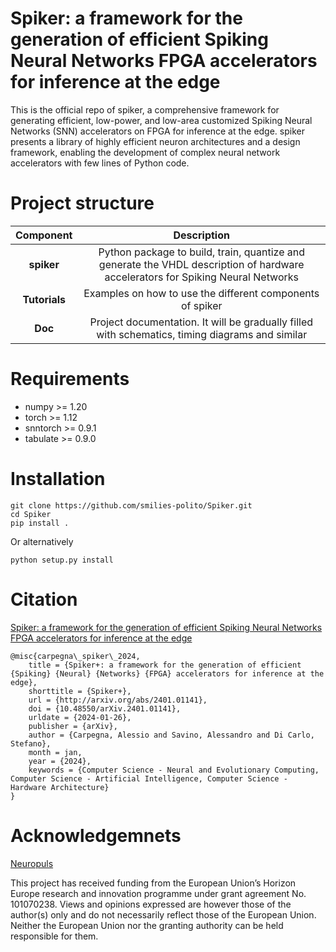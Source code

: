 # Spiker: a framework for the generation of efficient Spiking Neural Networks FPGA accelerators for inference at the edge
This is the official repo of spiker, a comprehensive framework for generating efficient, low-power, and low-area customized Spiking Neural Networks (SNN) accelerators on FPGA for inference at the edge. spiker presents a library of highly efficient neuron architectures and a design framework, enabling the development of complex neural network accelerators with few lines of Python code. 


# Project structure
|	Component		|															Description																|
|:-----------------:|:---------------------------------------------------------------------------------------------------------------------------------:|
|	**spiker**		|	Python package to build, train, quantize and generate the VHDL description of hardware accelerators for Spiking Neural Networks	|
|	**Tutorials**	|									Examples on how to use the different components of spiker										|
|	**Doc**			|				Project documentation. It will be gradually filled with schematics, timing diagrams and similar						|


# Requirements

- numpy >= 1.20
- torch >= 1.12
- snntorch >= 0.9.1
- tabulate >= 0.9.0

# Installation

    git clone https://github.com/smilies-polito/Spiker.git
    cd Spiker
	pip install .

Or alternatively

	python setup.py install

# Citation
[Spiker: a framework for the generation of efficient Spiking Neural Networks FPGA accelerators for inference at the edge](https://arxiv.org/abs/2401.01141)

    @misc{carpegna\_spiker\_2024,
    	title = {Spiker+: a framework for the generation of efficient {Spiking} {Neural} {Networks} {FPGA} accelerators for inference at the edge},  
    	shorttitle = {Spiker+},  
    	url = {http://arxiv.org/abs/2401.01141},  
    	doi = {10.48550/arXiv.2401.01141},  
    	urldate = {2024-01-26},  
    	publisher = {arXiv},  
    	author = {Carpegna, Alessio and Savino, Alessandro and Di Carlo, Stefano},  
    	month = jan,  
    	year = {2024},  
    	keywords = {Computer Science - Neural and Evolutionary Computing, Computer Science - Artificial Intelligence, Computer Science - Hardware Architecture}   
    }

# Acknowledgemnets

[Neuropuls](https://neuropuls.eu/)

This project has received funding from the European Union’s Horizon Europe research and innovation programme under grant agreement No. 101070238. Views and opinions expressed are however those of the author(s) only and do not necessarily reflect those of the European Union. Neither the European Union nor the granting authority can be held responsible for them.
